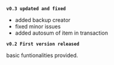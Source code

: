 **`v0.3 updated and fixed`**

- added backup creator
- fixed minor issues
- added autosum of item in transaction



**`v0.2 First version released`**

basic funtionalities provided.